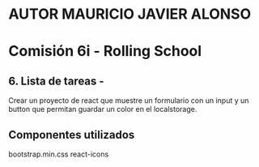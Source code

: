 # AUTOR MAURICIO JAVIER ALONSO

# Comisión 6i - Rolling School


## 6. Lista de tareas -
Crear un proyecto de react que muestre un formulario con un input y un button
que permitan guardar un color en el localstorage.

## Componentes utilizados

bootstrap.min.css
react-icons